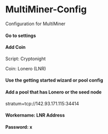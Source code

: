 # MultiMiner-Config

Configuration for MultiMiner

#### Go to settings

#### Add Coin

Script: Cryptonight

Coin: Lonero (LNR)

#### Use the getting started wizard or pool config

#### Add a pool that has Lonero or the seed node

stratum+tcp://142.93.171.115:34414

#### Workername: LNR Address

#### Password: x
